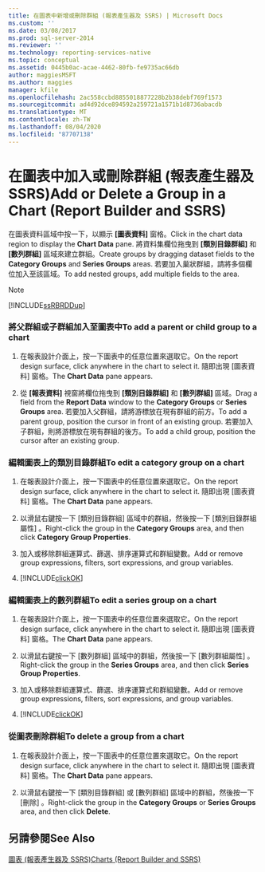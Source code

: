 ```yaml
---
title: 在圖表中新增或刪除群組 (報表產生器及 SSRS) | Microsoft Docs
ms.custom: ''
ms.date: 03/08/2017
ms.prod: sql-server-2014
ms.reviewer: ''
ms.technology: reporting-services-native
ms.topic: conceptual
ms.assetid: 0445b0ac-acae-4462-80fb-fe9735ac66db
author: maggiesMSFT
ms.author: maggies
manager: kfile
ms.openlocfilehash: 2ac558ccbd8855018877228b2b38debf769f1573
ms.sourcegitcommit: ad4d92dce894592a259721a1571b1d8736abacdb
ms.translationtype: MT
ms.contentlocale: zh-TW
ms.lasthandoff: 08/04/2020
ms.locfileid: "87707138"
---
```

# <a name="add-or-delete-a-group-in-a-chart-report-builder-and-ssrs"></a><span data-ttu-id="0ff58-102">在圖表中加入或刪除群組 (報表產生器及 SSRS)</span><span class="sxs-lookup"><span data-stu-id="0ff58-102">Add or Delete a Group in a Chart (Report Builder and SSRS)</span></span>
  <span data-ttu-id="0ff58-103">在圖表資料區域中按一下，以顯示 **[圖表資料]** 窗格。</span><span class="sxs-lookup"><span data-stu-id="0ff58-103">Click in the chart data region to display the **Chart Data** pane.</span></span> <span data-ttu-id="0ff58-104">將資料集欄位拖曳到 **[類別目錄群組]** 和 **[數列群組]** 區域來建立群組。</span><span class="sxs-lookup"><span data-stu-id="0ff58-104">Create groups by dragging dataset fields to the **Category Groups** and **Series Groups** areas.</span></span> <span data-ttu-id="0ff58-105">若要加入巢狀群組，請將多個欄位加入至該區域。</span><span class="sxs-lookup"><span data-stu-id="0ff58-105">To add nested groups, add multiple fields to the area.</span></span>  
  
> [!NOTE]  
>  [!INCLUDE[ssRBRDDup](../../includes/ssrbrddup-md.md)]  
  
### <a name="to-add-a-parent-or-child-group-to-a-chart"></a><span data-ttu-id="0ff58-106">將父群組或子群組加入至圖表中</span><span class="sxs-lookup"><span data-stu-id="0ff58-106">To add a parent or child group to a chart</span></span>  
  
1.  <span data-ttu-id="0ff58-107">在報表設計介面上，按一下圖表中的任意位置來選取它。</span><span class="sxs-lookup"><span data-stu-id="0ff58-107">On the report design surface, click anywhere in the chart to select it.</span></span> <span data-ttu-id="0ff58-108">隨即出現 [圖表資料]  窗格。</span><span class="sxs-lookup"><span data-stu-id="0ff58-108">The **Chart Data** pane appears.</span></span>  
  
2.  <span data-ttu-id="0ff58-109">從 **[報表資料]** 視窗將欄位拖曳到 **[類別目錄群組]** 和 **[數列群組]** 區域。</span><span class="sxs-lookup"><span data-stu-id="0ff58-109">Drag a field from the **Report Data** window to the **Category Groups** or **Series Groups** area.</span></span> <span data-ttu-id="0ff58-110">若要加入父群組，請將游標放在現有群組的前方。</span><span class="sxs-lookup"><span data-stu-id="0ff58-110">To add a parent group, position the cursor in front of an existing group.</span></span> <span data-ttu-id="0ff58-111">若要加入子群組，則將游標放在現有群組的後方。</span><span class="sxs-lookup"><span data-stu-id="0ff58-111">To add a child group, position the cursor after an existing group.</span></span>  
  
### <a name="to-edit-a-category-group-on-a-chart"></a><span data-ttu-id="0ff58-112">編輯圖表上的類別目錄群組</span><span class="sxs-lookup"><span data-stu-id="0ff58-112">To edit a category group on a chart</span></span>  
  
1.  <span data-ttu-id="0ff58-113">在報表設計介面上，按一下圖表中的任意位置來選取它。</span><span class="sxs-lookup"><span data-stu-id="0ff58-113">On the report design surface, click anywhere in the chart to select it.</span></span> <span data-ttu-id="0ff58-114">隨即出現 [圖表資料]  窗格。</span><span class="sxs-lookup"><span data-stu-id="0ff58-114">The **Chart Data** pane appears.</span></span>  
  
2.  <span data-ttu-id="0ff58-115">以滑鼠右鍵按一下 [類別目錄群組]  區域中的群組，然後按一下 [類別目錄群組屬性]  。</span><span class="sxs-lookup"><span data-stu-id="0ff58-115">Right-click the group in the **Category Groups** area, and then click **Category Group Properties**.</span></span>  
  
3.  <span data-ttu-id="0ff58-116">加入或移除群組運算式、篩選、排序運算式和群組變數。</span><span class="sxs-lookup"><span data-stu-id="0ff58-116">Add or remove group expressions, filters, sort expressions, and group variables.</span></span>  
  
4.  [!INCLUDE[clickOK](../../includes/clickok-md.md)]  
  
### <a name="to-edit-a-series-group-on-a-chart"></a><span data-ttu-id="0ff58-117">編輯圖表上的數列群組</span><span class="sxs-lookup"><span data-stu-id="0ff58-117">To edit a series group on a chart</span></span>  
  
1.  <span data-ttu-id="0ff58-118">在報表設計介面上，按一下圖表中的任意位置來選取它。</span><span class="sxs-lookup"><span data-stu-id="0ff58-118">On the report design surface, click anywhere in the chart to select it.</span></span> <span data-ttu-id="0ff58-119">隨即出現 [圖表資料]  窗格。</span><span class="sxs-lookup"><span data-stu-id="0ff58-119">The **Chart Data** pane appears.</span></span>  
  
2.  <span data-ttu-id="0ff58-120">以滑鼠右鍵按一下 [數列群組]  區域中的群組，然後按一下 [數列群組屬性]  。</span><span class="sxs-lookup"><span data-stu-id="0ff58-120">Right-click the group in the **Series Groups** area, and then click **Series Group Properties**.</span></span>  
  
3.  <span data-ttu-id="0ff58-121">加入或移除群組運算式、篩選、排序運算式和群組變數。</span><span class="sxs-lookup"><span data-stu-id="0ff58-121">Add or remove group expressions, filters, sort expressions, and group variables.</span></span>  
  
4.  [!INCLUDE[clickOK](../../includes/clickok-md.md)]  
  
### <a name="to-delete-a-group-from-a-chart"></a><span data-ttu-id="0ff58-122">從圖表刪除群組</span><span class="sxs-lookup"><span data-stu-id="0ff58-122">To delete a group from a chart</span></span>  
  
1.  <span data-ttu-id="0ff58-123">在報表設計介面上，按一下圖表中的任意位置來選取它。</span><span class="sxs-lookup"><span data-stu-id="0ff58-123">On the report design surface, click anywhere in the chart to select it.</span></span> <span data-ttu-id="0ff58-124">隨即出現 [圖表資料]  窗格。</span><span class="sxs-lookup"><span data-stu-id="0ff58-124">The **Chart Data** pane appears.</span></span>  
  
2.  <span data-ttu-id="0ff58-125">以滑鼠右鍵按一下 [類別目錄群組]  或 [數列群組]  區域中的群組，然後按一下 [刪除]  。</span><span class="sxs-lookup"><span data-stu-id="0ff58-125">Right-click the group in the **Category Groups** or **Series Groups** area, and then click **Delete**.</span></span>  
  
## <a name="see-also"></a><span data-ttu-id="0ff58-126">另請參閱</span><span class="sxs-lookup"><span data-stu-id="0ff58-126">See Also</span></span>  
 [<span data-ttu-id="0ff58-127">圖表 &#40;報表產生器及 SSRS&#41;</span><span class="sxs-lookup"><span data-stu-id="0ff58-127">Charts &#40;Report Builder and SSRS&#41;</span></span>](charts-report-builder-and-ssrs.md)  
  
  
